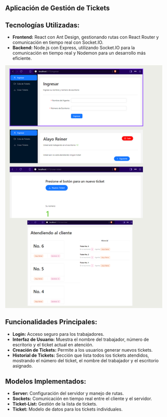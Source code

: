 ## Aplicación de Gestión de Tickets

## Tecnologías Utilizadas:

- **Frontend:** React con Ant Design, gestionando rutas con React Router y comunicación en tiempo real con Socket.IO.
- **Backend:** Node.js con Express, utilizando Socket.IO para la comunicación en tiempo real y Nodemon para un desarrollo más eficiente.

![Imagen de la aplicacion](assets/Aplicacion.png)

## Funcionalidades Principales:

- **Login:** Acceso seguro para los trabajadores.
- **Interfaz de Usuario:** Muestra el nombre del trabajador, número de escritorio y el ticket actual en atención.
- **Creación de Tickets:** Permite a los usuarios generar nuevos tickets.
- **Historial de Tickets:** Sección que lista todos los tickets atendidos, mostrando el número del ticket, el nombre del trabajador y el escritorio asignado.

## Modelos Implementados:

- **Server:** Configuración del servidor y manejo de rutas.
- **Sockets:** Comunicación en tiempo real entre el cliente y el servidor.
- **Ticket-List:** Gestión de la lista de tickets.
- **Ticket:** Modelo de datos para los tickets individuales.
